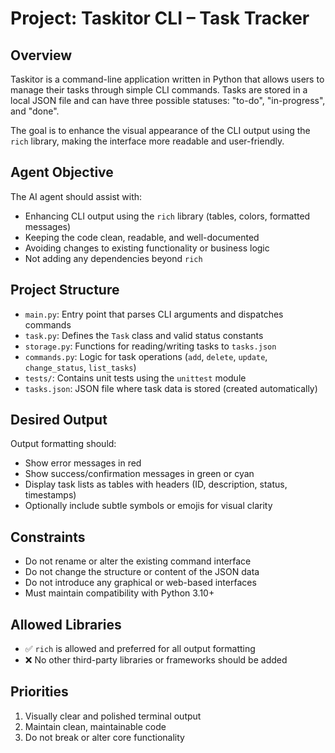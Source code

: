 # Project: Taskitor CLI – Task Tracker

## Overview

Taskitor is a command-line application written in Python that allows users to manage their tasks through simple CLI commands. Tasks are stored in a local JSON file and can have three possible statuses: "to-do", "in-progress", and "done".

The goal is to enhance the visual appearance of the CLI output using the `rich` library, making the interface more readable and user-friendly.

## Agent Objective

The AI agent should assist with:
- Enhancing CLI output using the `rich` library (tables, colors, formatted messages)
- Keeping the code clean, readable, and well-documented
- Avoiding changes to existing functionality or business logic
- Not adding any dependencies beyond `rich`

## Project Structure

- `main.py`: Entry point that parses CLI arguments and dispatches commands
- `task.py`: Defines the `Task` class and valid status constants
- `storage.py`: Functions for reading/writing tasks to `tasks.json`
- `commands.py`: Logic for task operations (`add`, `delete`, `update`, `change_status`, `list_tasks`)
- `tests/`: Contains unit tests using the `unittest` module
- `tasks.json`: JSON file where task data is stored (created automatically)

## Desired Output

Output formatting should:
- Show error messages in red
- Show success/confirmation messages in green or cyan
- Display task lists as tables with headers (ID, description, status, timestamps)
- Optionally include subtle symbols or emojis for visual clarity

## Constraints

- Do not rename or alter the existing command interface
- Do not change the structure or content of the JSON data
- Do not introduce any graphical or web-based interfaces
- Must maintain compatibility with Python 3.10+

## Allowed Libraries

- ✅ `rich` is allowed and preferred for all output formatting
- ❌ No other third-party libraries or frameworks should be added

## Priorities

1. Visually clear and polished terminal output
2. Maintain clean, maintainable code
3. Do not break or alter core functionality
